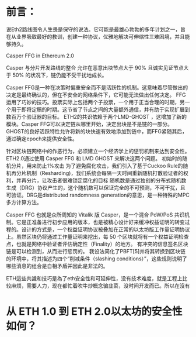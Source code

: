 # 前言：
说Eth2路线图令人生畏是保守的说法。它可能是最雄心勃勃的多年计划之一，旨在从业界吸取最好的教训，创建一种协议，优雅地解决可伸缩性三难困境，并且能够持久。

Casper FFG in Ethereum 2.0

Casper 与分片开发路线的整合
允许在恶意出块节点大于 90% 且诚实见证节点大于 50% 的状况下，链仍能不受干扰地成长。

Casper FFG是一种在决策时偏重安全而不是活跃性的机制。这意味着尽管做出的决定是最终确认的，但在不安全的网络条件下，它可能无法做出任何决定。
FFG运用了巧妙的技巧。投票实际上包括两个子投票，一个用于正当合理的时期，另一个用于即将定稿的时期。这节省了节点之间的大量额外通信，并有助于实现扩展到数百万个验证器的目标。
ETH2的共识依赖于两个LMD-GHOST ，这增加了新的模块。Casper FFG可以决定链从哪里开始，决定出块是不是链的一部分。GHOST的良好活跃特性允许将新的块快速有效地添加到链中，而FFG紧随其后，通过确定epoch来提供安全性。

针对区块链网络中的作恶行为，必须建立一个经济学上的惩罚机制来达到安全性。ETH2.0通过使用 Casper FFG 和 LMD GHOST 来解决这两个问题。
初始时的随机分片，用来防止1%攻击
为了避免腐化攻击，我们引入了基于Cuckoo Rule的随机再分片机制（Resharding)，我们系统会每隔一天时间重新随机打散验证者的权利，并再分片，让攻击者很难锁定腐化的目标
随机数是通过独创的分布式随机数生成（DRG）协议产生的，这个随机数可以保证完全的不可预测，不可干扰，且可验证。DRG是distributed randomness generation的意思，是一种特殊的MPC多方计算方法。

Casper FFG 也就是众所周知的 Vitalik 版 Casper，是一个混合 PoW/PoS 共识机制。它是正准备进行初步应用的版本，也是被精心设计好来缓冲权益证明的转变过程的。设计的方式是，一个权益证明协议被叠加在正常的以太坊版工作量证明协议上。虽然区块仍将通过工作量证明来挖出，每 50 个区块就将有一个权益证明检查点，也就是网络中验证者评估确定性（Finality）的地方。
有冲突的信息签名区块链是可以检测到，从而进行惩罚的。
我设法简化了PBFT[5]并将其转换到区块链的环境中，将其描述为四个“削减条件（slashing conditions）”，这些规则说明了哪些消息的组合是自相矛盾并因此是非法的。

ETH這些共識和技巧是為了eth安全性和可延伸性，没有技术难度，就是工程上比较麻烦，需要人力，现在都忙着吹牛炒概念骗韭菜，没时间开发而已。所以在沒有

# 从 ETH 1.0 到 ETH 2.0以太坊的安全性如何？
